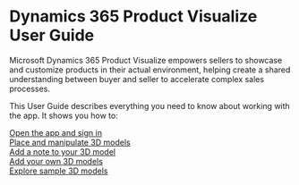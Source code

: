 

# Dynamics 365 Product Visualize User Guide

Microsoft Dynamics 365 Product Visualize empowers sellers to showcase and customize products in their actual environment, 
helping create a shared understanding between buyer and seller to accelerate complex sales processes.

This User Guide describes everything you need to know about working with the app. It shows you how to:

[Open the app and sign in](sign-in.md)<br>
[Place and manipulate 3D models](manipulate-models.md)<br>
[Add a note to your 3D model](add-note.md)<br>
[Add your own 3D models](add-model.md)<br>
[Explore sample 3D models](explore-samples.md)

